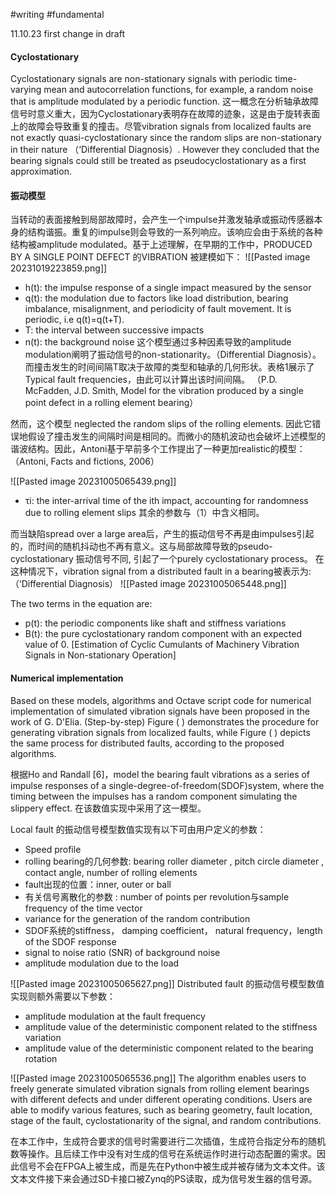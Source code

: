 #writing #fundamental 

11.10.23 first change in draft  
#### Cyclostationary
Cyclostationary signals are non-stationary signals with periodic time-varying mean and autocorrelation functions, for example, a random noise that is amplitude modulated by a periodic function. 这一概念在分析轴承故障信号时意义重大，因为Cyclostationary表明存在故障的迹象，这是由于旋转表面上的故障会导致重复的撞击。尽管vibration signals from localized faults are not exactly quasi-cyclostationary since the random slips are non-stationary in their nature （‘Differential Diagnosis）. However they concluded that the bearing signals could still be treated as pseudocyclostationary as a first approximation.
#### 振动模型
当转动的表面接触到局部故障时，会产生一个impulse并激发轴承或振动传感器本身的结构谐振。重复的impulse则会导致的一系列响应。该响应会由于系统的各种结构被amplitude modulated。基于上述理解，在早期的工作中，PRODUCED BY A SINGLE POINT DEFECT 的VIBRATION 被建模如下：
![[Pasted image 20231019223859.png]]
- h(t): the impulse response of a single impact measured by the sensor
- q(t): the modulation due to factors like load distribution, bearing imbalance, misalignment, and periodicity of fault movement. It is periodic, i.e q(t)=q(t+T).
- T: the interval between successive impacts
- n(t): the background noise
这个模型通过多种因素导致的amplitude modulation阐明了振动信号的non-stationarity。（Differential Diagnosis）。而撞击发生的时间间隔T取决于故障的类型和轴承的几何形状。表格1展示了Typical fault frequencies，由此可以计算出该时间间隔。 （P.D. McFadden, J.D. Smith, Model for the vibration produced by a single point defect in a rolling element bearing）

然而，这个模型 neglected the random slips of the rolling elements. 因此它错误地假设了撞击发生的间隔时间是相同的。而微小的随机波动也会破坏上述模型的谐波结构。因此，Antoni基于早前多个工作提出了一种更加realistic的模型：（Antoni, Facts and fictions, 2006）


![[Pasted image 20231005065439.png]]

- τi: the inter-arrival time of the ith impact, accounting for randomness due to rolling element slips
其余的参数与（1）中含义相同。

而当缺陷spread over a large area后，产生的振动信号不再是由impulses引起的，而时间的随机抖动也不再有意义。这与局部故障导致的pseudo-cyclostationary 振动信号不同, 引起了一个purely cyclostationary process。
在这种情况下，vibration signal from a distributed fault in a bearing被表示为:  （‘Differential Diagnosis）
![[Pasted image 20231005065448.png]]

The two terms in the equation are: 
- p(t): the periodic components like shaft and stiffness variations
- B(t): the pure cyclostationary random component with an expected value of 0. [Estimation of Cyclic Cumulants of Machinery Vibration Signals in Non-stationary Operation]
#### Numerical implementation
Based on these models, algorithms and Octave script code for numerical implementation of simulated vibration signals have been proposed in the work of G. D'Elia.  (Step-by-step) Figure ( ) demonstrates the procedure for generating vibration signals from localized faults, while Figure ( ) depicts the same process for distributed faults, according to the proposed algorithms.

根据Ho and Randall [6]，model the bearing fault vibrations as a series of impulse responses of a single-degree-of-freedom(SDOF)system, where the timing between the impulses has a random component simulating the slippery effect. 在该数值实现中采用了这一模型。

Local fault 的振动信号模型数值实现有以下可由用户定义的参数：
- Speed profile
- rolling bearing的几何参数: bearing roller diameter , pitch circle diameter , contact angle, number of rolling elements 
- fault出现的位置：inner, outer or ball 
- 有关信号离散化的参数 : number of points per revolution与sample frequency of the time vector
- variance for the generation of the random contribution
- SDOF系统的stiffness， damping coefficient， natural frequency，length of the SDOF response
- signal to noise ratio (SNR) of background noise
- amplitude modulation due to the load

![[Pasted image 20231005065627.png]]
Distributed fault 的振动信号模型数值实现则额外需要以下参数：
- amplitude modulation at the fault frequency
- amplitude value of the deterministic component related to the stiffness variation
- amplitude value of the deterministic component related to the bearing rotation

![[Pasted image 20231005065536.png]]
The algorithm enables users to freely generate simulated vibration signals from rolling element bearings with different defects and under different operating conditions. Users are able to modify various features, such as bearing geometry, fault location, stage of the fault, cyclostationarity of the signal, and random contributions.

在本工作中，生成符合要求的信号时需要进行二次插值，生成符合指定分布的随机数等操作。且后续工作中没有对生成的信号在系统运作时进行动态配置的需求。因此信号不会在FPGA上被生成，而是先在Python中被生成并被存储为文本文件。该文本文件接下来会通过SD卡接口被Zynq的PS读取，成为信号发生器的信号源。
